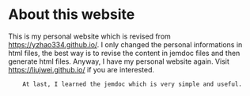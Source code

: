 # About this website
This is my personal website which is revised from https://yzhao334.github.io/.
I only changed the personal informations in html files, the best way is to revise the content in jemdoc files and then generate html files.
Anyway, I have my personal website again. Visit https://liujwei.github.io/ if you are interested.

		At last, I learned the jemdoc which is very simple and useful.

